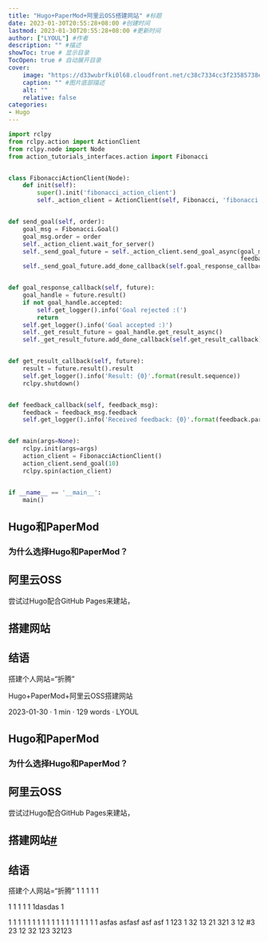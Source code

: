 ```yaml
---
title: "Hugo+PaperMod+阿里云OSS搭建网站" #标题
date: 2023-01-30T20:55:28+08:00 #创建时间
lastmod: 2023-01-30T20:55:28+08:00 #更新时间
author: ["LYOUL"] #作者
description: "" #描述
showToc: true # 显示目录
TocOpen: true # 自动展开目录
cover:
    image: "https://d33wubrfki0l68.cloudfront.net/c38c7334cc3f23585738e40334284fddcaf03d5e/2e17c/images/hugo-logo-wide.svg" #图片路径：posts/tech/文章1/picture.png
    caption: "" #图片底部描述
    alt: ""
    relative: false
categories: 
- Hugo
---
```




```python
import rclpy
from rclpy.action import ActionClient
from rclpy.node import Node
from action_tutorials_interfaces.action import Fibonacci


class FibonacciActionClient(Node):
    def init(self):
        super().init('fibonacci_action_client')
        self._action_client = ActionClient(self, Fibonacci, 'fibonacci')


def send_goal(self, order):
    goal_msg = Fibonacci.Goal()
    goal_msg.order = order
    self._action_client.wait_for_server()
    self._send_goal_future = self._action_client.send_goal_async(goal_msg,
                                                                 feedback_callback=self.feedback_callback)
    self._send_goal_future.add_done_callback(self.goal_response_callback)


def goal_response_callback(self, future):
    goal_handle = future.result()
    if not goal_handle.accepted:
        self.get_logger().info('Goal rejected :(')
        return
    self.get_logger().info('Goal accepted :)')
    self._get_result_future = goal_handle.get_result_async()
    self._get_result_future.add_done_callback(self.get_result_callback)


def get_result_callback(self, future):
    result = future.result().result
    self.get_logger().info('Result: {0}'.format(result.sequence))
    rclpy.shutdown()


def feedback_callback(self, feedback_msg):
    feedback = feedback_msg.feedback
    self.get_logger().info('Received feedback: {0}'.format(feedback.partial_sequence))


def main(args=None):
    rclpy.init(args=args)
    action_client = FibonacciActionClient()
    action_client.send_goal(10)
    rclpy.spin(action_client)


if __name__ == '__main__':
    main()

```



## Hugo和PaperMod

### 为什么选择Hugo和PaperMod？

## 阿里云OSS

尝试过Hugo配合GitHub Pages来建站，

## 搭建网站

## 结语

搭建个人网站=“折腾”

Hugo+PaperMod+阿里云OSS搭建网站

2023-01-30 · 1 min · 129 words · LYOUL

## Hugo和PaperMod

### 为什么选择Hugo和PaperMod？

## 阿里云OSS

尝试过Hugo配合GitHub Pages来建站，

## 搭建网站[#](http://localhost:1313/posts/hugopapermodoss/#搭建网站)

## 结语

搭建个人网站=“折腾” 1 1 1 1 1

1 1 1 1 1 1dasdas 1

1 1 1 1 1 1 1 1 1 1 1 1 1 1 1 1 1 1 1 asfas asfasf asf asf 1 123 1 32 13 21 321 3 12 #3 23 12 32 123 32123